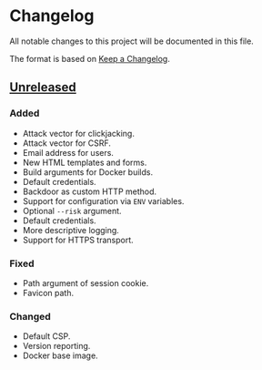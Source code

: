 # Changelog
All notable changes to this project will be documented in this file.

The format is based on [Keep a Changelog](https://keepachangelog.com/en/1.0.0/).

## [Unreleased]
### Added
- Attack vector for clickjacking.
- Attack vector for CSRF.
- Email address for users.
- New HTML templates and forms.
- Build arguments for Docker builds.
- Default credentials.
- Backdoor as custom HTTP method.
- Support for configuration via `ENV` variables.
- Optional `--risk` argument.
- Default credentials.
- More descriptive logging.
- Support for HTTPS transport.

### Fixed
- Path argument of session cookie.
- Favicon path.

### Changed
- Default CSP.
- Version reporting.
- Docker base image.

[Unreleased]: https://github.com/sgabe/DSVPWA/tree/main
